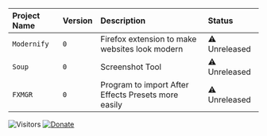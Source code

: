 | Project Name | Version     | Description                | Status |
| :----------- | :---------- | :------------------------- | :----- |
| `Modernify` | `0` | Firefox extension to make websites look modern | ⚠️ Unreleased |
| `Soup` | `0` | Screenshot Tool | ⚠️ Unreleased |
| `FXMGR` | `0` | Program to import After Effects Presets more easily | ⚠️ Unreleased |


![Visitors](https://api.visitorbadge.io/api/combined?path=opiv&countColor=%23847eff)
[![Donate](https://img.shields.io/badge/Ko--fi-F16061?style=for-the-badge&logo=ko-fi&logoColor=white)](https://ko-fi.com/opivdev)
